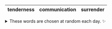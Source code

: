 <!-- word_basket start -->
| tenderness | communication | surrender |
| :--------: | :-----------: | :-------: |

<details>
  <summary>These words are chosen at random each day. ✨</summary>
  Take a look inside this repo to see how that works.
</details>
<!-- word_basket end -->
